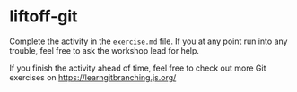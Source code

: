 # liftoff-git

Complete the activity in the `exercise.md` file. If you at any point run into any trouble, feel free to ask the workshop lead for help.

If you finish the activity ahead of time, feel free to check out more Git exercises on https://learngitbranching.js.org/